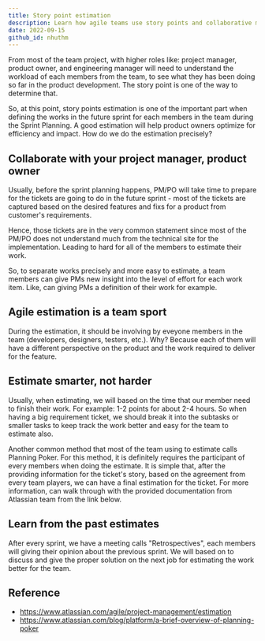 ```yaml
---
title: Story point estimation
description: Learn how agile teams use story points and collaborative methods like Planning Poker to estimate workloads accurately, improving sprint planning and product development efficiency.
date: 2022-09-15
github_id: nhuthm
---
```


From most of the team project, with higher roles like: project manager, product owner, and engineering manager will need to understand the workload of each members from the team, to see what they has been doing so far in the product development. The story point is one of the way to determine that.

So, at this point, story points estimation is one of the important part when defining the works in the future sprint for each members in the team during the Sprint Planning. A good estimation will help product owners optimize for efficiency and impact. How do we do the estimation precisely?

## Collaborate with your project manager, product owner

Usually, before the sprint planning happens, PM/PO will take time to prepare for the tickets are going to do in the future sprint - most of the tickets are captured based on the desired features and fixs for a product from customer's requirements.

Hence, those tickets are in the very common statement since most of the PM/PO does not understand much from the technical site for the implementation. Leading to hard for all of the members to estimate their work.

So, to separate works precisely and more easy to estimate, a team members can give PMs new insight into the level of effort for each work item. Like, can giving PMs a definition of their work for example.

## Agile estimation is a team sport

During the estimation, it should be involving by eveyone members in the team (developers, designers, testers, etc.). Why? Because each of them will have a different perspective on the product and the work required to deliver for the feature.

## Estimate smarter, not harder

Usually, when estimating, we will based on the time that our member need to finish their work. For example: 1-2 points for about 2-4 hours. So when having a big requirement ticket, we should break it into the subtasks or smaller tasks to keep track the work better and easy for the team to estimate also.

Another common method that most of the team using to estimate calls Planning Poker. For this method, it is definitely requires the participant of every members when doing the estimate. It is simple that, after the providing information for the ticket's story, based on the agreement from every team players, we can have a final estimation for the ticket. For more information, can walk through with the provided documentation from Atlassian team from the link below.

## Learn from the past estimates

After every sprint, we have a meeting calls "Retrospectives", each members will giving their opinion about the previous sprint. We will based on to discuss and give the proper solution on the next job for estimating the work better for the team.

## Reference

- https://www.atlassian.com/agile/project-management/estimation
- https://www.atlassian.com/blog/platform/a-brief-overview-of-planning-poker

